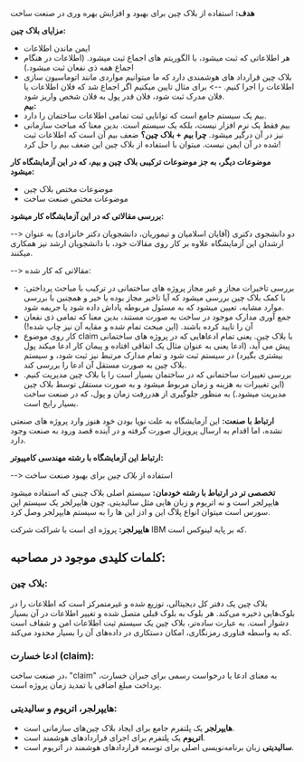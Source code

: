 
**هدف:**
استفاده از بلاک چین برای بهبود و افزایش بهره وری در صنعت ساخت

**مزایای بلاک چین:**
* ایمن ماندن اطلاعات
* هر اطلاعاتی که ثبت میشود، با الگوریتم های اجماع ثبت میشود. (اطلاعات در هنگام اجماع همه ذی نفعان ثبت میشود.)
* بلاک چین قرارداد های هوشمندی دارد که ما میتوانیم مواردی مانند اتوماسیون سازی اطلاعات را اجرا کنیم.  --> برای مثال تایین میکنیم اگر اجماع شد که فلان اطلاعات یا فلان مدرک ثبت شود، فلان قدر پول به فلان شخص واریز شود.  
**بیم:**
* بیم یک سیستم جامع است که توانایی ثبت تمامی اطلاعات ساختمان را دارد.
* بیم فقط یک نرم افزار نیست، بلکه یک سیستم است. بدین معنا که مباحث سازمانی نیز در آن درگیر میشود.
**چرا بیم + بلاک چین؟**
ضعف بیم آن است که اطلاعات ثبت شده در آن ایمن نیست. میتوان با استفاده از بلاک چین این ضعف بیم را حل کرد!

**موضوعات دیگر، به جز موضوعات ترکیبی بلاک چین و بیم، که در این آزمایشگاه کار میشود:**
* موضوعات مختص بلاک چین
* موضوعات مختص صنعت ساخت

**بررسی مقالاتی که در این آزمایشگاه کار میشود:**

 --> دو دانشجوی دکتری (آقایان اسلامیان و تیموریان، دانشجویان دکتر خانزادی) به عنوان ارشدان این آزمایشگاه علاوه بر کار روی مقالات خود، با دانشجویان ارشد نیز همکاری میکنند.

--> مقالاتی که کار شده:
* بررسی تاخیرات مجاز و غیر مجاز پروژه های ساختمانی در ترکیب با مباحث پرداختی:
	با کمک بلاک چین بررسی میشود که آیا تاخیر مجاز بوده یا خیر و همچنین با بررسی موارد مشابه، تعیین میشود که به مسئول مربوطه پاداش داده شود یا جریمه شود.
* جمع آوری مدارک موجود در ساخت به صورت مستند، بدین معنا که تمامی ذی نفعان آن را تایید کرده باشند. (این مبحث تمام شده و مقایه آن نیز چاپ شده!)
* کار روی موضوع claim با بلاک چین. یعنی تمام ادعاهایی که در پروژه های ساختمانی پیش می آید، (ادعا یعنی به عنوان مثال یک اتفاقی افتاده و پیمان کار ادعا میکند پول بیشتری بگیرد) در سیستم ثبت شود و تمام مدارک مرتبط نیز ثبت شود، و سیستم بلاک چین به صورت مستقل آن ادعا را بررسی کند.
* بررسی تغییرات ساختمانی که در ساختمان بسیار است را با بلاک چین مدیریت کنیم. (این تغییرات به هزینه و زمان مربوط میشود و به صورت *مستقل* توسط بلاک چین مدیریت میشود.) به منظور جلوگیری از هدررفت زمان و پول، که در صنعت ساخت بسیار رایج است.

**ارتباط با صنعت:**
این آزمایشگاه به علت نوپا بودن خود هنوز وارد پروژه های صنعتی نشده، اما اقدام به ارسال پروپزال صورت گرفته و در آینده قصد ورود به صنعت وجود دارد.

**ارتباط این آزمایشگاه با رشته مهندسی کامپیوتر:**

--> استفاده از *بلاک چین* برای بهبود صنعت ساخت

**تخصصی تر در ارتباط با رشته خودمان:**
سیستم اصلی بلاک چینی که استفاده میشود هایپرلجر است و نه اتریوم و زبان هایی مثل سالیدیتی.
چون هایپرلجر یک سیستم اپن سورس است میتوان انواع پلاگ این و ادز این ها را به سیستم هایپرلجر وصل کرد.


**هایپرلجر:**
پروژه ای است با شراکت شرکت IBM که بر پایه لینوکس است.


## کلمات کلیدی موجود در مصاحبه:

### بلاک چین:
بلاک چین یک دفتر کل دیجیتالی، توزیع شده و غیرمتمرکز است که اطلاعات را در بلوک‌هایی ذخیره می‌کند. هر بلوک به بلوک قبلی متصل شده و تغییر اطلاعات در آن بسیار دشوار است. به عبارت ساده‌تر، بلاک چین یک سیستم ثبت اطلاعات امن و شفاف است که به واسطه فناوری رمزنگاری، امکان دستکاری در داده‌های آن را بسیار محدود می‌کند.

### ادعا خسارت (claim):
در صنعت ساخت، "claim" به معنای ادعا یا درخواست رسمی برای جبران خسارت، پرداخت مبلغ اضافی یا تمدید زمان پروژه است.

### هایپرلجر، اتریوم و سالیدیتی:

- **هایپرلجر** یک پلتفرم جامع برای ایجاد بلاک چین‌های سازمانی است.
- **اتریوم** یک پلتفرم برای اجرای قراردادهای هوشمند است.
- **سالیدیتی** زبان برنامه‌نویسی اصلی برای توسعه قراردادهای هوشمند در اتریوم است.
